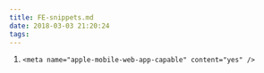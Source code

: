 ```yaml
---
title: FE-snippets.md
date: 2018-03-03 21:20:24
tags:
---
```


1. ```<meta name="viewport" content="width=device-width,initial-scale=1,maximum-scale=1,user-scalable=no">
   <meta name="apple-mobile-web-app-capable" content="yes" />
